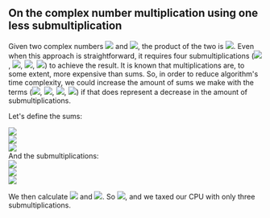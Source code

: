## On the complex number multiplication using one less submultiplication


Given two complex numbers <img src="http://www.sciweavers.org/upload/Tex2Img_1560864949/render.png"> and <img src="http://www.sciweavers.org/upload/Tex2Img_1560864999/render.png">, the product of the two is <img src="http://www.sciweavers.org/upload/Tex2Img_1560865024/render.png">.
Even when this approach is straightforward, it requires four submultiplications (<img src="http://www.sciweavers.org/upload/Tex2Img_1560865051/render.png">, <img src="http://www.sciweavers.org/upload/Tex2Img_1560865071/render.png">, <img src="http://www.sciweavers.org/upload/Tex2Img_1560865146/render.png">, <img src="http://www.sciweavers.org/upload/Tex2Img_1560865323/render.png">) to achieve the result. It is known that multiplications are, to some extent, more expensive than sums. So, in order to reduce algorithm's time complexity, we could increase the amount of sums we make with the terms (<img src="http://www.sciweavers.org/upload/Tex2Img_1560865343/render.png">, <img src="http://www.sciweavers.org/upload/Tex2Img_1560865355/render.png">, <img src="http://www.sciweavers.org/upload/Tex2Img_1560865365/render.png">, <img src="http://www.sciweavers.org/upload/Tex2Img_1560865376/render.png">) if that does represent a decrease in the amount of submultiplications.

Let's define the sums: 
<div><img src="http://www.sciweavers.org/upload/Tex2Img_1560865392/render.png"></div>
<div><img src="http://www.sciweavers.org/upload/Tex2Img_1560865410/render.png"></div>
<div><img src="http://www.sciweavers.org/upload/Tex2Img_1560865418/render.png"></div>
And the submultiplications:
<div><img src="http://www.sciweavers.org/upload/Tex2Img_1560865429/render.png"></div>
<div><img src="http://www.sciweavers.org/upload/Tex2Img_1560865442/render.png"></div>
<div><img src="http://www.sciweavers.org/upload/Tex2Img_1560865452/render.png"></div>

We then calculate <img src="http://www.sciweavers.org/upload/Tex2Img_1560865464/render.png"> and <img src="http://www.sciweavers.org/upload/Tex2Img_1560865477/render.png">.
So <img src="http://www.sciweavers.org/upload/Tex2Img_1560865487/render.png">, and we taxed our CPU with only three submultiplications.